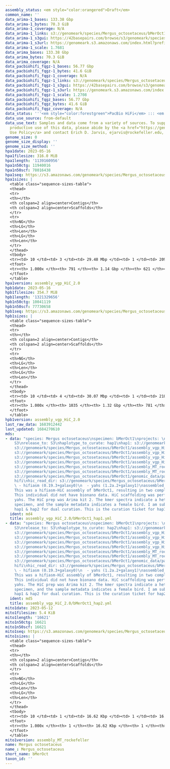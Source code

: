 ```yaml
---
assembly_status: <em style="color:orangered">Draft</em>
common_name: ''
data_arima-1_bases: 133.38 Gbp
data_arima-1_bytes: 70.3 GiB
data_arima-1_coverage: N/A
data_arima-1_links: s3://genomeark/species/Mergus_octosetaceus/bMerOct1/genomic_data/arima/<br>
data_arima-1_s3gui: https://42basepairs.com/browse/s3/genomeark/species/Mergus_octosetaceus/bMerOct1/genomic_data/arima/
data_arima-1_s3url: https://genomeark.s3.amazonaws.com/index.html?prefix=species/Mergus_octosetaceus/bMerOct1/genomic_data/arima/
data_arima-1_scale: 1.7681
data_arima_bases: 133.38 Gbp
data_arima_bytes: 70.3 GiB
data_arima_coverage: N/A
data_pacbiohifi_fqgz-1_bases: 56.77 Gbp
data_pacbiohifi_fqgz-1_bytes: 41.6 GiB
data_pacbiohifi_fqgz-1_coverage: N/A
data_pacbiohifi_fqgz-1_links: s3://genomeark/species/Mergus_octosetaceus/bMerOct1/genomic_data/pacbio_hifi/<br>
data_pacbiohifi_fqgz-1_s3gui: https://42basepairs.com/browse/s3/genomeark/species/Mergus_octosetaceus/bMerOct1/genomic_data/pacbio_hifi/
data_pacbiohifi_fqgz-1_s3url: https://genomeark.s3.amazonaws.com/index.html?prefix=species/Mergus_octosetaceus/bMerOct1/genomic_data/pacbio_hifi/
data_pacbiohifi_fqgz-1_scale: 1.2708
data_pacbiohifi_fqgz_bases: 56.77 Gbp
data_pacbiohifi_fqgz_bytes: 41.6 GiB
data_pacbiohifi_fqgz_coverage: N/A
data_status: '''<em style="color:forestgreen">PacBio HiFi</em> ::: <em style="color:forestgreen">Arima</em>'''
data_use_source: from-default
data_use_text: Samples and data come from a variety of sources. To support fair and
  productive use of this data, please abide by the <a href="https://genome10k.soe.ucsc.edu/data-use-policies/">Data
  Use Policy</a> and contact Erich D. Jarvis, ejarvis@rockefeller.edu, with any questions.
genome_size: 0
genome_size_display: ''
genome_size_method: ''
hpa1date: 2023-05-16
hpa1filesize: 316.0 MiB
hpa1length: '1139160956'
hpa1n50ctg: 11940016
hpa1n50scf: 78016438
hpa1seq: https://s3.amazonaws.com/genomeark/species/Mergus_octosetaceus/bMerOct1/assembly_vgp_HiC_2.0/bMerOct1.HiC.hap1.20230516.fasta.gz
hpa1sizes: |
  <table class="sequence-sizes-table">
  <thead>
  <tr>
  <th></th>
  <th colspan=2 align=center>Contigs</th>
  <th colspan=2 align=center>Scaffolds</th>
  </tr>
  <tr>
  <th>NG</th>
  <th>LG</th>
  <th>Len</th>
  <th>LG</th>
  <th>Len</th>
  </tr>
  </thead>
  <tbody>
  <tr><td> 10 </td><td> 3 </td><td> 29.48 Mbp </td><td> 1 </td><td> 209.26 Mbp </td></tr><tr><td> 20 </td><td> 8 </td><td> 22.93 Mbp </td><td> 2 </td><td> 161.66 Mbp </td></tr><tr><td> 30 </td><td> 13 </td><td> 20.21 Mbp </td><td> 2 </td><td> 161.66 Mbp </td></tr><tr><td> 40 </td><td> 20 </td><td> 15.68 Mbp </td><td> 3 </td><td> 121.88 Mbp </td></tr><tr style="background-color:#cccccc;"><td> 50 </td><td> 29 </td><td style="background-color:#88ff88;"> 11.94 Mbp </td><td> 4 </td><td style="background-color:#88ff88;"> 78.02 Mbp </td></tr><tr><td> 60 </td><td> 39 </td><td> 9.68 Mbp </td><td> 7 </td><td> 37.41 Mbp </td></tr><tr><td> 70 </td><td> 53 </td><td> 7.26 Mbp </td><td> 10 </td><td> 28.29 Mbp </td></tr><tr><td> 80 </td><td> 74 </td><td> 3.84 Mbp </td><td> 15 </td><td> 18.78 Mbp </td></tr><tr><td> 90 </td><td> 122 </td><td> 1.23 Mbp </td><td> 25 </td><td> 6.10 Mbp </td></tr><tr><td> 100 </td><td> 791 </td><td> 12.91 Kbp </td><td> 621 </td><td> 12.91 Kbp </td></tr></tbody>
  <tfoot>
  <tr><th> 1.000x </th><th> 791 </th><th> 1.14 Gbp </th><th> 621 </th><th> 1.14 Gbp </th></tr>
  </tfoot>
  </table>
hpa1version: assembly_vgp_HiC_2.0
hpb1date: 2023-05-16
hpb1filesize: 354.7 MiB
hpb1length: '1321329656'
hpb1n50ctg: 10041119
hpb1n50scf: 77730658
hpb1seq: https://s3.amazonaws.com/genomeark/species/Mergus_octosetaceus/bMerOct1/assembly_vgp_HiC_2.0/bMerOct1.HiC.hap2.20230516.fasta.gz
hpb1sizes: |
  <table class="sequence-sizes-table">
  <thead>
  <tr>
  <th></th>
  <th colspan=2 align=center>Contigs</th>
  <th colspan=2 align=center>Scaffolds</th>
  </tr>
  <tr>
  <th>NG</th>
  <th>LG</th>
  <th>Len</th>
  <th>LG</th>
  <th>Len</th>
  </tr>
  </thead>
  <tbody>
  <tr><td> 10 </td><td> 4 </td><td> 30.07 Mbp </td><td> 1 </td><td> 210.30 Mbp </td></tr><tr><td> 20 </td><td> 9 </td><td> 24.26 Mbp </td><td> 2 </td><td> 163.40 Mbp </td></tr><tr><td> 30 </td><td> 16 </td><td> 17.65 Mbp </td><td> 3 </td><td> 123.45 Mbp </td></tr><tr><td> 40 </td><td> 25 </td><td> 13.13 Mbp </td><td> 4 </td><td> 87.08 Mbp </td></tr><tr style="background-color:#cccccc;"><td> 50 </td><td> 36 </td><td style="background-color:#88ff88;"> 10.04 Mbp </td><td> 5 </td><td style="background-color:#88ff88;"> 77.73 Mbp </td></tr><tr><td> 60 </td><td> 52 </td><td> 7.53 Mbp </td><td> 8 </td><td> 38.20 Mbp </td></tr><tr><td> 70 </td><td> 72 </td><td> 5.35 Mbp </td><td> 12 </td><td> 28.62 Mbp </td></tr><tr><td> 80 </td><td> 112 </td><td> 2.27 Mbp </td><td> 18 </td><td> 18.94 Mbp </td></tr><tr><td> 90 </td><td> 214 </td><td> 0.72 Mbp </td><td> 53 </td><td> 1.14 Mbp </td></tr><tr><td> 100 </td><td> 1035 </td><td> 17.06 Kbp </td><td> 781 </td><td> 17.06 Kbp </td></tr></tbody>
  <tfoot>
  <tr><th> 1.000x </th><th> 1035 </th><th> 1.32 Gbp </th><th> 781 </th><th> 1.32 Gbp </th></tr>
  </tfoot>
  </table>
hpb1version: assembly_vgp_HiC_2.0
last_raw_data: 1683912442
last_updated: 1684270610
mds:
- data: "species: Mergus octosetaceus\nspecimen: bMerOct1\nprojects: \n  - vgp\ndata_location:
    S3\nrelease_to: S3\nhaplotype_to_curate: hap1\nhap1: s3://genomeark/species/Mergus_octosetaceus/bMerOct1/assembly_vgp_HiC_2.0/bMerOct1.HiC.hap1.20230516.fasta.gz\nhap2:
    s3://genomeark/species/Mergus_octosetaceus/bMerOct1/assembly_vgp_HiC_2.0/bMerOct1.HiC.hap2.20230516.fasta.gz\npretext_hap1:
    s3://genomeark/species/Mergus_octosetaceus/bMerOct1/assembly_vgp_HiC_2.0/evaluation/hap1/pretext/bMerOct1_hap1__s2_heatmap.pretext\npretext_hap2:
    s3://genomeark/species/Mergus_octosetaceus/bMerOct1/assembly_vgp_HiC_2.0/evaluation/hap2/pretext/bMerOct1_hap2__s2_heatmap.pretext\nkmer_spectra_img:
    s3://genomeark/species/Mergus_octosetaceus/bMerOct1/assembly_vgp_HiC_2.0/evaluation/merqury/bMerOct1_png/\nmito:
    s3://genomeark/species/Mergus_octosetaceus/bMerOct1/assembly_MT_rockefeller/bMerOct1.MT.20230512.fasta.gz\nmito_gb:
    s3://genomeark/species/Mergus_octosetaceus/bMerOct1/assembly_MT_rockefeller/bMerOct1.MT.20230512.gb\npacbio_read_dir:
    s3://genomeark/species/Mergus_octosetaceus/bMerOct1/genomic_data/pacbio_hifi/\npacbio_read_type:
    hifi\nhic_read_dir: s3://genomeark/species/Mergus_octosetaceus/bMerOct1/genomic_data/arima/\npipeline:\n
    \ - hifiasm (0.19.3+galaxy0)\n  - yahs (1.2a.2+galaxy1)\nassembled_by_group: Rockefeller\nnotes:
    This was a hifiasm-HiC assembly of bMerOct1, resulting in two complete haplotypes.
    This individual did not have bionano data. HiC scaffolding was performed with
    yahs. The HiC prep was Arima kit 2. The kmer spectra indicate a heterogametic
    specimen, and the sample metadata indicates a female bird. I am submitting both
    hap1 & hap2 for dual curation. This is the curation ticket for hap1. "
  ident: md4
  title: assembly_vgp_HiC_2.0/bMerOct1_hap1.yml
- data: "species: Mergus octosetaceus\nspecimen: bMerOct1\nprojects: \n  - vgp\ndata_location:
    S3\nrelease_to: S3\nhaplotype_to_curate: hap2\nhap1: s3://genomeark/species/Mergus_octosetaceus/bMerOct1/assembly_vgp_HiC_2.0/bMerOct1.HiC.hap1.20230516.fasta.gz\nhap2:
    s3://genomeark/species/Mergus_octosetaceus/bMerOct1/assembly_vgp_HiC_2.0/bMerOct1.HiC.hap2.20230516.fasta.gz\npretext_hap1:
    s3://genomeark/species/Mergus_octosetaceus/bMerOct1/assembly_vgp_HiC_2.0/evaluation/hap1/pretext/bMerOct1_hap1__s2_heatmap.pretext\npretext_hap2:
    s3://genomeark/species/Mergus_octosetaceus/bMerOct1/assembly_vgp_HiC_2.0/evaluation/hap2/pretext/bMerOct1_hap2__s2_heatmap.pretext\nkmer_spectra_img:
    s3://genomeark/species/Mergus_octosetaceus/bMerOct1/assembly_vgp_HiC_2.0/evaluation/merqury/bMerOct1_png/\nmito:
    s3://genomeark/species/Mergus_octosetaceus/bMerOct1/assembly_MT_rockefeller/bMerOct1.MT.20230512.fasta.gz\nmito_gb:
    s3://genomeark/species/Mergus_octosetaceus/bMerOct1/assembly_MT_rockefeller/bMerOct1.MT.20230512.gb\npacbio_read_dir:
    s3://genomeark/species/Mergus_octosetaceus/bMerOct1/genomic_data/pacbio_hifi/\npacbio_read_type:
    hifi\nhic_read_dir: s3://genomeark/species/Mergus_octosetaceus/bMerOct1/genomic_data/arima/\npipeline:\n
    \ - hifiasm (0.19.3+galaxy0)\n  - yahs (1.2a.2+galaxy1)\nassembled_by_group: Rockefeller\nnotes:
    This was a hifiasm-HiC assembly of bMerOct1, resulting in two complete haplotypes.
    This individual did not have bionano data. HiC scaffolding was performed with
    yahs. The HiC prep was Arima kit 2. The kmer spectra indicate a heterogametic
    specimen, and the sample metadata indicates a female bird. I am submitting both
    hap1 & hap2 for dual curation. This is the curation ticket for hap2. "
  ident: md5
  title: assembly_vgp_HiC_2.0/bMerOct1_hap2.yml
mito1date: 2023-05-12
mito1filesize: 5.4 KiB
mito1length: '16621'
mito1n50ctg: 16621
mito1n50scf: 16621
mito1seq: https://s3.amazonaws.com/genomeark/species/Mergus_octosetaceus/bMerOct1/assembly_MT_rockefeller/bMerOct1.MT.20230512.fasta.gz
mito1sizes: |
  <table class="sequence-sizes-table">
  <thead>
  <tr>
  <th></th>
  <th colspan=2 align=center>Contigs</th>
  <th colspan=2 align=center>Scaffolds</th>
  </tr>
  <tr>
  <th>NG</th>
  <th>LG</th>
  <th>Len</th>
  <th>LG</th>
  <th>Len</th>
  </tr>
  </thead>
  <tbody>
  <tr><td> 10 </td><td> 1 </td><td> 16.62 Kbp </td><td> 1 </td><td> 16.62 Kbp </td></tr><tr><td> 20 </td><td> 1 </td><td> 16.62 Kbp </td><td> 1 </td><td> 16.62 Kbp </td></tr><tr><td> 30 </td><td> 1 </td><td> 16.62 Kbp </td><td> 1 </td><td> 16.62 Kbp </td></tr><tr><td> 40 </td><td> 1 </td><td> 16.62 Kbp </td><td> 1 </td><td> 16.62 Kbp </td></tr><tr style="background-color:#cccccc;"><td> 50 </td><td> 1 </td><td style="background-color:#ff8888;"> 16.62 Kbp </td><td> 1 </td><td style="background-color:#ff8888;"> 16.62 Kbp </td></tr><tr><td> 60 </td><td> 1 </td><td> 16.62 Kbp </td><td> 1 </td><td> 16.62 Kbp </td></tr><tr><td> 70 </td><td> 1 </td><td> 16.62 Kbp </td><td> 1 </td><td> 16.62 Kbp </td></tr><tr><td> 80 </td><td> 1 </td><td> 16.62 Kbp </td><td> 1 </td><td> 16.62 Kbp </td></tr><tr><td> 90 </td><td> 1 </td><td> 16.62 Kbp </td><td> 1 </td><td> 16.62 Kbp </td></tr><tr><td> 100 </td><td> 1 </td><td> 16.62 Kbp </td><td> 1 </td><td> 16.62 Kbp </td></tr></tbody>
  <tfoot>
  <tr><th> 1.000x </th><th> 1 </th><th> 16.62 Kbp </th><th> 1 </th><th> 16.62 Kbp </th></tr>
  </tfoot>
  </table>
mito1version: assembly_MT_rockefeller
name: Mergus octosetaceus
name_: Mergus_octosetaceus
short_name: bMerOct
taxon_id: ''
---
```

